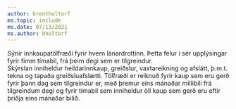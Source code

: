 ```yaml
---
author: brentholtorf
ms.topic: include
ms.date: 07/13/2021
ms.author: bholtorf
---
```

Sýnir innkaupatölfræði fyrir hvern lánardrottinn. Þetta felur í sér upplýsingar fyrir fimm tímabil, frá þeim degi sem er tilgreindur.<br>Skýrslan inniheldur heildarinnkaup, greiðslur, vaxtareikning og afslátt, þ.m.t. tekna og tapaða greiðsluafslætti. Tölfræði er reiknuð fyrir kaup sem eru gerð fyrir þann dag sem tilgreindur er, með þremur eins mánaðar millibili frá tilgreindum degi og fyrir tímabil sem inniheldur öll kaup sem gerð eru eftir þriðja eins mánaðar bilið.